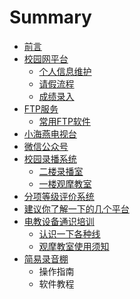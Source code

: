 # Summary

* [前言](README.md)
* [校园网平台](chapter1.md)
  * [个人信息维护](chapter1/ge-ren-xin-xi-wei-hu.md)
  * [请假流程](chapter1/qing-jia-liu-cheng.md)
  * [成绩录入](chapter1/cheng-ji-lu-ru.md)
* [ FTP服务](di-er-zhang-ftp-fu-wu.md)
  * [常用FTP软件](di-er-zhang-ftp-fu-wu/chang-yong-ftp-ruan-jian.md)
* [小海燕电视台](di-san-zhang-xiao-hai-yan-dian-shi-tai.md)
* [微信公众号](di-wu-zhang-wei-xin-gong-zhong-hao.md)
* [校园录播系统](di-liu-zhang-lu-bo-xi-tong.md)
  * [二楼录播室](di-liu-zhang-lu-bo-xi-tong/er-lou-lu-bo-shi.md)
  * [一楼观摩教室](di-liu-zhang-lu-bo-xi-tong/yi-lou-guan-mo-jiao-shi.md)
* [分项等级评价系统](fen-xiang-deng-ji-ping-jia-xi-tong.md)
* [建议你了解一下的几个平台](di-liu-zhang-bi-xu-le-jie-de-ji-ge-ping-tai.md)
* [电教设备通识培训](dian-jiao-she-bei-tong-shi-pei-xun.md)
  * [认识一下各种线](dian-jiao-she-bei-tong-shi-pei-xun/ren-shi-yi-xia-ge-zhong-xian.md)
  * [观摩教室使用须知](dian-jiao-she-bei-tong-shi-pei-xun/guan-mo-jiao-shi-shi-yong-xu-zhi.md)
* [简易录音棚](jian-yi-lu-yin-peng.md)
  * 操作指南
  * 软件教程

